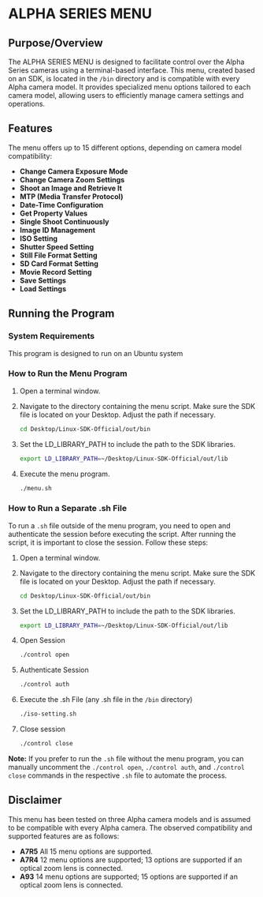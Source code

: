 # ALPHA SERIES MENU

## Purpose/Overview

The ALPHA SERIES MENU is designed to facilitate control over the Alpha Series cameras using a terminal-based interface. This menu, created based on an SDK, is located in the `/bin` directory and is compatible with every Alpha camera model. It provides specialized menu options tailored to each camera model, allowing users to efficiently manage camera settings and operations.

## Features

The menu offers up to 15 different options, depending on camera model compatibility:

- **Change Camera Exposure Mode**
- **Change Camera Zoom Settings**
- **Shoot an Image and Retrieve It**
- **MTP (Media Transfer Protocol)**
- **Date-Time Configuration**
- **Get Property Values**
- **Single Shoot Continuously**
- **Image ID Management**
- **ISO Setting**
- **Shutter Speed Setting**
- **Still File Format Setting**
- **SD Card Format Setting**
- **Movie Record Setting**
- **Save Settings**
- **Load Settings**

## Running the Program

### System Requirements

This program is designed to run on an Ubuntu system

### How to Run the Menu Program

1. Open a terminal window.
2. Navigate to the directory containing the menu script. Make sure the SDK file is located on your Desktop. Adjust the path if necessary.
   
   ```bash
   cd Desktop/Linux-SDK-Official/out/bin
3. Set the LD_LIBRARY_PATH to include the path to the SDK libraries.
   ```bash
   export LD_LIBRARY_PATH=~/Desktop/Linux-SDK-Official/out/lib
4. Execute the menu program.
   ```bash
   ./menu.sh

### How to Run a Separate .sh File

To run a `.sh` file outside of the menu program, you need to open and authenticate the session before executing the script. After running the script, it is important to close the session. Follow these steps:

1. Open a terminal window.
2. Navigate to the directory containing the menu script. Make sure the SDK file is located on your Desktop. Adjust the path if necessary.
   
   ```bash
   cd Desktop/Linux-SDK-Official/out/bin
3. Set the LD_LIBRARY_PATH to include the path to the SDK libraries.
   ```bash
   export LD_LIBRARY_PATH=~/Desktop/Linux-SDK-Official/out/lib
4. Open Session
   ```bash
   ./control open
5. Authenticate Session
   ``` bash
   ./control auth
6. Execute the .sh File (any .sh file in the `/bin` directory)
   ```bash
   ./iso-setting.sh
7. Close session
   ``` bash
   ./control close

**Note:** If you prefer to run the `.sh` file without the menu program, you can manually uncomment the `./control open`, `./control auth`, and `./control close` commands in the respective `.sh` file to automate the process.

## Disclaimer
This menu has been tested on three Alpha camera models and is assumed to be compatible with every Alpha camera. The observed compatibility and supported features are as follows:
- **A7R5**  All 15 menu options are supported.
- **A7R4** 12 menu options are supported; 13 options are supported if an optical zoom lens is connected.
- **A93**  14 menu options are supported; 15 options are supported if an optical zoom lens is connected.
